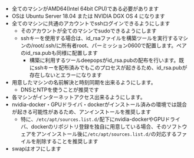 * 全てのマシンがAMD64(Intel 64bit CPU)である必要があります
* OSは Ubuntu Server 18.04 または NVIDIA DGX OS 4 になります
* 全てのマシンに共通のアカウントでsshログインできるようにします
  * そのアカウントが全てのマシンでsudoできるようにします
  * sshキーを使用する場合は、id_rsaファイルを構築ツールを実行するマシンの/root/.ssh/に所有者root、パーミッション0600で配置します。ペアのid_rsa.pubも同様に配置します
    * 構築に利用するツールdeepopsがid_rsa.pubの配布を行います。既にsshキーを配布済みでもこのプロセスが起きるため、id_rsa.pubが存在しないとエラーになります
* 用意したマシンの名前解決と時刻同期を出来るようにします。
  * DNSとNTPを使うことが推奨です
* 各マシンがインターネットアクセス出来るようにします。
* nvidia-docker・GPUドライバ・dockerがインストール済みの環境では競合が起きる可能性があるため、アンインストールを推奨します
  * 特に、`/etc/apt/sources.list.d/`配下にnvidia-dockerやGPUドライバ、dockerのリポジトリ登録を独自に用意している場合、そのソフトウェアをアンインストール後に`/etc/apt/sources.list.d/`の対応するファイルを削除することを推奨します
* swapはオフにします
